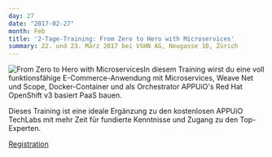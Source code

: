 ```yaml
---
day: 27
date: "2017-02-27"
month: Feb
title: '2-Tage-Training: From Zero to Hero with Microservices'
summary: 22. und 23. März 2017 bei VSHN AG, Neugasse 10, Zürich
---
```

![From Zero to Hero with Microservices](/images/ContainerWorkshop.jpg)In diesem Training wirst du eine voll funktionsfähige E-Commerce-Anwendung mit Microservices, Weave Net und Scope, Docker-Container und als Orchestrator APPUiO's Red Hat OpenShift v3 basiert PaaS bauen.

Dieses Training ist eine ideale Ergänzung zu den kostenlosen APPUiO TechLabs mit mehr Zeit für fundierte Kenntnisse und Zugang zu den Top-Experten.

[Registration](https://www.eventbrite.com/e/2-day-training-from-zero-to-hero-with-microservices-tickets-30450460146?aff=es2)


